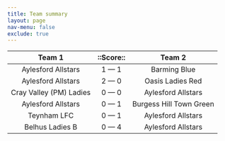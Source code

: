 ```yaml
---
title: Team summary
layout: page
nav-menu: false
exclude: true
---
```




|         Team 1          |  ::Score::  |         Team 2          |
|:-----------------------:|:-----------:|:-----------------------:|
|   Aylesford Allstars    | 1 &mdash; 1 |      Barming Blue       |
|   Aylesford Allstars    | 2 &mdash; 0 |    Oasis Ladies Red     |
| Cray Valley (PM) Ladies | 0 &mdash; 0 |   Aylesford Allstars    |
|   Aylesford Allstars    | 0 &mdash; 1 | Burgess Hill Town Green |
|       Teynham LFC       | 0 &mdash; 1 |   Aylesford Allstars    |
|     Belhus Ladies B     | 0 &mdash; 4 |   Aylesford Allstars    |

 <br /><br /><br />